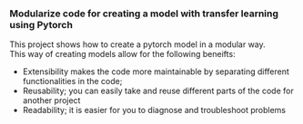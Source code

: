 ### Modularize code for creating a model with transfer learning using Pytorch

This project shows how to create a pytorch model in a modular way.  
This way of creating models allow for the following beneifts:
- Extensibility makes the code more maintainable by separating different functionalities in the code; 
- Reusability; you can easily take and reuse different parts of the code for another project
- Readability; it is easier for you to diagnose and troubleshoot problems

